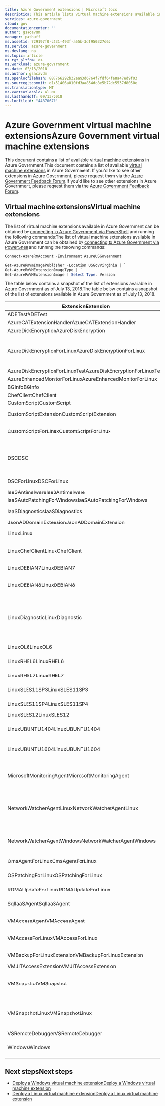 ```yaml
---
title: Azure Government extensions | Microsoft Docs
description: This article lists virtual machine extensions available in Azure Government
services: azure-government
cloud: gov
documentationcenter: ''
author: gsacavdm
manager: pathuff
ms.assetid: 729197f0-c531-493f-a55b-3df950327d67
ms.service: azure-government
ms.devlang: na
ms.topic: article
ms.tgt_pltfrm: na
ms.workload: azure-government
ms.date: 07/13/2018
ms.author: gsacavdm
ms.openlocfilehash: 887766292b32ea93d6764f7fdf64fe8a47ed9f03
ms.sourcegitcommit: d1451406a010fd3aa854dc8e5b77dc5537d8050e
ms.translationtype: MT
ms.contentlocale: nl-NL
ms.lasthandoff: 09/13/2018
ms.locfileid: "44870670"
---
```

# <a name="azure-government-virtual-machine-extensions"></a><span data-ttu-id="92caf-103">Azure Government virtual machine extensions</span><span class="sxs-lookup"><span data-stu-id="92caf-103">Azure Government virtual machine extensions</span></span>
<span data-ttu-id="92caf-104">This document contains a list of available [virtual machine extensions](../virtual-machines/windows/extensions-features.md) in Azure Government.</span><span class="sxs-lookup"><span data-stu-id="92caf-104">This document contains a list of available [virtual machine extensions](../virtual-machines/windows/extensions-features.md) in Azure Government.</span></span> <span data-ttu-id="92caf-105">If you'd like to see other extensions in Azure Government, please request them via the [Azure Government Feedback Forum](https://feedback.azure.com/forums/558487-azure-government).</span><span class="sxs-lookup"><span data-stu-id="92caf-105">If you'd like to see other extensions in Azure Government, please request them via the [Azure Government Feedback Forum](https://feedback.azure.com/forums/558487-azure-government).</span></span>

## <a name="virtual-machine-extensions"></a><span data-ttu-id="92caf-106">Virtual machine extensions</span><span class="sxs-lookup"><span data-stu-id="92caf-106">Virtual machine extensions</span></span>
<span data-ttu-id="92caf-107">The list of virtual machine extensions available in Azure Government can be obtained by [connecting to Azure Government via PowerShell](documentation-government-get-started-connect-with-ps.md) and running the following commands:</span><span class="sxs-lookup"><span data-stu-id="92caf-107">The list of virtual machine extensions available in Azure Government can be obtained by [connecting to Azure Government via PowerShell](documentation-government-get-started-connect-with-ps.md) and running the following commands:</span></span>

```powershell
Connect-AzureRmAccount -Environment AzureUSGovernment

Get-AzureRmVmImagePublisher -Location USGovVirginia | `
Get-AzureRmVMExtensionImageType | `
Get-AzureRmVMExtensionImage | Select Type, Version
```
<!-- 
Get-AzureRmVmImagePublisher -Location USGovVirginia | `
Get-AzureRmVMExtensionImageType | `
Get-AzureRmVMExtensionImage | `
Select Type, Version | `
Group Type | `
Sort Name | `
Select-Object @{Name="Entry";Expression={"| " + $_.Name + " | " + ($_.Group.Version -join "; ") +  " | " }} | `
Select-Object -ExpandProperty Entry | `
Out-File vm-extensions.md
-->

<span data-ttu-id="92caf-108">The table below contains a snapshot of the list of extensions available in Azure Government as of July 13, 2018.</span><span class="sxs-lookup"><span data-stu-id="92caf-108">The table below contains a snapshot of the list of extensions available in Azure Government as of July 13, 2018.</span></span>

|<span data-ttu-id="92caf-109">Extension</span><span class="sxs-lookup"><span data-stu-id="92caf-109">Extension</span></span>|<span data-ttu-id="92caf-110">Versions</span><span class="sxs-lookup"><span data-stu-id="92caf-110">Versions</span></span>|
| --- | --- |
| <span data-ttu-id="92caf-111">ADETest</span><span class="sxs-lookup"><span data-stu-id="92caf-111">ADETest</span></span> | <span data-ttu-id="92caf-112">1.4.0.2</span><span class="sxs-lookup"><span data-stu-id="92caf-112">1.4.0.2</span></span> | 
| <span data-ttu-id="92caf-113">AzureCATExtensionHandler</span><span class="sxs-lookup"><span data-stu-id="92caf-113">AzureCATExtensionHandler</span></span> | <span data-ttu-id="92caf-114">2.2.0.68</span><span class="sxs-lookup"><span data-stu-id="92caf-114">2.2.0.68</span></span> | 
| <span data-ttu-id="92caf-115">AzureDiskEncryption</span><span class="sxs-lookup"><span data-stu-id="92caf-115">AzureDiskEncryption</span></span> | <span data-ttu-id="92caf-116">1.1.0.1</span><span class="sxs-lookup"><span data-stu-id="92caf-116">1.1.0.1</span></span> | 
| <span data-ttu-id="92caf-117">AzureDiskEncryptionForLinux</span><span class="sxs-lookup"><span data-stu-id="92caf-117">AzureDiskEncryptionForLinux</span></span> | <span data-ttu-id="92caf-118">0.1.0.999195; 0.1.0.999196; 0.1.0.999283; 0.1.0.999297</span><span class="sxs-lookup"><span data-stu-id="92caf-118">0.1.0.999195; 0.1.0.999196; 0.1.0.999283; 0.1.0.999297</span></span> | 
| <span data-ttu-id="92caf-119">AzureDiskEncryptionForLinuxTest</span><span class="sxs-lookup"><span data-stu-id="92caf-119">AzureDiskEncryptionForLinuxTest</span></span> | <span data-ttu-id="92caf-120">0.1.0.999321</span><span class="sxs-lookup"><span data-stu-id="92caf-120">0.1.0.999321</span></span> | 
| <span data-ttu-id="92caf-121">AzureEnhancedMonitorForLinux</span><span class="sxs-lookup"><span data-stu-id="92caf-121">AzureEnhancedMonitorForLinux</span></span> | <span data-ttu-id="92caf-122">2.0.0.2; 3.0.1.0</span><span class="sxs-lookup"><span data-stu-id="92caf-122">2.0.0.2; 3.0.1.0</span></span> | 
| <span data-ttu-id="92caf-123">BGInfo</span><span class="sxs-lookup"><span data-stu-id="92caf-123">BGInfo</span></span> | <span data-ttu-id="92caf-124">2.1</span><span class="sxs-lookup"><span data-stu-id="92caf-124">2.1</span></span> | 
| <span data-ttu-id="92caf-125">ChefClient</span><span class="sxs-lookup"><span data-stu-id="92caf-125">ChefClient</span></span> | <span data-ttu-id="92caf-126">1210.12.110.1000</span><span class="sxs-lookup"><span data-stu-id="92caf-126">1210.12.110.1000</span></span> | 
| <span data-ttu-id="92caf-127">CustomScript</span><span class="sxs-lookup"><span data-stu-id="92caf-127">CustomScript</span></span> | <span data-ttu-id="92caf-128">2.0.2</span><span class="sxs-lookup"><span data-stu-id="92caf-128">2.0.2</span></span> | 
| <span data-ttu-id="92caf-129">CustomScriptExtension</span><span class="sxs-lookup"><span data-stu-id="92caf-129">CustomScriptExtension</span></span> | <span data-ttu-id="92caf-130">1.2; 1.3; 1.4; 1.7; 1.8; 1.9.1</span><span class="sxs-lookup"><span data-stu-id="92caf-130">1.2; 1.3; 1.4; 1.7; 1.8; 1.9.1</span></span> | 
| <span data-ttu-id="92caf-131">CustomScriptForLinux</span><span class="sxs-lookup"><span data-stu-id="92caf-131">CustomScriptForLinux</span></span> | <span data-ttu-id="92caf-132">1.0; 1.1; 1.2.2.0; 1.3.0.2; 1.4.1.0; 1.5.2.0</span><span class="sxs-lookup"><span data-stu-id="92caf-132">1.0; 1.1; 1.2.2.0; 1.3.0.2; 1.4.1.0; 1.5.2.0</span></span> | 
| <span data-ttu-id="92caf-133">DSC</span><span class="sxs-lookup"><span data-stu-id="92caf-133">DSC</span></span> | <span data-ttu-id="92caf-134">2.19.0.0; 2.22.0.0; 2.23.0.0; 2.24.0.0; 2.26.0.0; 2.26.1.0; 2.71.0.0; 2.72.0.0; 2.73.0.0; 2.76.0.0</span><span class="sxs-lookup"><span data-stu-id="92caf-134">2.19.0.0; 2.22.0.0; 2.23.0.0; 2.24.0.0; 2.26.0.0; 2.26.1.0; 2.71.0.0; 2.72.0.0; 2.73.0.0; 2.76.0.0</span></span> | 
| <span data-ttu-id="92caf-135">DSCForLinux</span><span class="sxs-lookup"><span data-stu-id="92caf-135">DSCForLinux</span></span> | <span data-ttu-id="92caf-136">1.0.0.0; 2.0.0.0; 2.70.0.4</span><span class="sxs-lookup"><span data-stu-id="92caf-136">1.0.0.0; 2.0.0.0; 2.70.0.4</span></span> | 
| <span data-ttu-id="92caf-137">IaaSAntimalware</span><span class="sxs-lookup"><span data-stu-id="92caf-137">IaaSAntimalware</span></span> | <span data-ttu-id="92caf-138">1.3.0.0; 1.5.4.4</span><span class="sxs-lookup"><span data-stu-id="92caf-138">1.3.0.0; 1.5.4.4</span></span> | 
| <span data-ttu-id="92caf-139">IaaSAutoPatchingForWindows</span><span class="sxs-lookup"><span data-stu-id="92caf-139">IaaSAutoPatchingForWindows</span></span> | <span data-ttu-id="92caf-140">1.0.1.14</span><span class="sxs-lookup"><span data-stu-id="92caf-140">1.0.1.14</span></span> | 
| <span data-ttu-id="92caf-141">IaaSDiagnostics</span><span class="sxs-lookup"><span data-stu-id="92caf-141">IaaSDiagnostics</span></span> | <span data-ttu-id="92caf-142">1.4.3.0; 1.7.4.0; 1.9.0.0</span><span class="sxs-lookup"><span data-stu-id="92caf-142">1.4.3.0; 1.7.4.0; 1.9.0.0</span></span> | 
| <span data-ttu-id="92caf-143">JsonADDomainExtension</span><span class="sxs-lookup"><span data-stu-id="92caf-143">JsonADDomainExtension</span></span> | <span data-ttu-id="92caf-144">1.3; 1.3.2</span><span class="sxs-lookup"><span data-stu-id="92caf-144">1.3; 1.3.2</span></span> | 
| <span data-ttu-id="92caf-145">Linux</span><span class="sxs-lookup"><span data-stu-id="92caf-145">Linux</span></span> | <span data-ttu-id="92caf-146">1.0.0.9101; 1.0.0.9102</span><span class="sxs-lookup"><span data-stu-id="92caf-146">1.0.0.9101; 1.0.0.9102</span></span> | 
| <span data-ttu-id="92caf-147">LinuxChefClient</span><span class="sxs-lookup"><span data-stu-id="92caf-147">LinuxChefClient</span></span> | <span data-ttu-id="92caf-148">1210.12.109.1005; 1210.12.110.1000</span><span class="sxs-lookup"><span data-stu-id="92caf-148">1210.12.109.1005; 1210.12.110.1000</span></span> | 
| <span data-ttu-id="92caf-149">LinuxDEBIAN7</span><span class="sxs-lookup"><span data-stu-id="92caf-149">LinuxDEBIAN7</span></span> | <span data-ttu-id="92caf-150">1.0.0.9101; 1.0.0.9102</span><span class="sxs-lookup"><span data-stu-id="92caf-150">1.0.0.9101; 1.0.0.9102</span></span> | 
| <span data-ttu-id="92caf-151">LinuxDEBIAN8</span><span class="sxs-lookup"><span data-stu-id="92caf-151">LinuxDEBIAN8</span></span> | <span data-ttu-id="92caf-152">1.0.0.9100; 1.0.0.9101; 1.0.0.9102</span><span class="sxs-lookup"><span data-stu-id="92caf-152">1.0.0.9100; 1.0.0.9101; 1.0.0.9102</span></span> | 
| <span data-ttu-id="92caf-153">LinuxDiagnostic</span><span class="sxs-lookup"><span data-stu-id="92caf-153">LinuxDiagnostic</span></span> | <span data-ttu-id="92caf-154">2.0.9005; 2.1.9005; 2.2.9005; 2.3.9005; 2.3.9007; 2.3.9011; 2.3.9013; 2.3.9015; 2.3.9017; 2.3.9021</span><span class="sxs-lookup"><span data-stu-id="92caf-154">2.0.9005; 2.1.9005; 2.2.9005; 2.3.9005; 2.3.9007; 2.3.9011; 2.3.9013; 2.3.9015; 2.3.9017; 2.3.9021</span></span> | 
| <span data-ttu-id="92caf-155">LinuxOL6</span><span class="sxs-lookup"><span data-stu-id="92caf-155">LinuxOL6</span></span> | <span data-ttu-id="92caf-156">1.0.0.9101; 1.0.0.9102</span><span class="sxs-lookup"><span data-stu-id="92caf-156">1.0.0.9101; 1.0.0.9102</span></span> | 
| <span data-ttu-id="92caf-157">LinuxRHEL6</span><span class="sxs-lookup"><span data-stu-id="92caf-157">LinuxRHEL6</span></span> | <span data-ttu-id="92caf-158">1.0.0.9101; 1.0.0.9102</span><span class="sxs-lookup"><span data-stu-id="92caf-158">1.0.0.9101; 1.0.0.9102</span></span> | 
| <span data-ttu-id="92caf-159">LinuxRHEL7</span><span class="sxs-lookup"><span data-stu-id="92caf-159">LinuxRHEL7</span></span> | <span data-ttu-id="92caf-160">1.0.0.9101; 1.0.0.9102</span><span class="sxs-lookup"><span data-stu-id="92caf-160">1.0.0.9101; 1.0.0.9102</span></span> | 
| <span data-ttu-id="92caf-161">LinuxSLES11SP3</span><span class="sxs-lookup"><span data-stu-id="92caf-161">LinuxSLES11SP3</span></span> | <span data-ttu-id="92caf-162">1.0.0.9101; 1.0.0.9102</span><span class="sxs-lookup"><span data-stu-id="92caf-162">1.0.0.9101; 1.0.0.9102</span></span> | 
| <span data-ttu-id="92caf-163">LinuxSLES11SP4</span><span class="sxs-lookup"><span data-stu-id="92caf-163">LinuxSLES11SP4</span></span> | <span data-ttu-id="92caf-164">1.0.0.9101; 1.0.0.9102</span><span class="sxs-lookup"><span data-stu-id="92caf-164">1.0.0.9101; 1.0.0.9102</span></span> | 
| <span data-ttu-id="92caf-165">LinuxSLES12</span><span class="sxs-lookup"><span data-stu-id="92caf-165">LinuxSLES12</span></span> | <span data-ttu-id="92caf-166">1.0.0.9102</span><span class="sxs-lookup"><span data-stu-id="92caf-166">1.0.0.9102</span></span> | 
| <span data-ttu-id="92caf-167">LinuxUBUNTU1404</span><span class="sxs-lookup"><span data-stu-id="92caf-167">LinuxUBUNTU1404</span></span> | <span data-ttu-id="92caf-168">1.0.0.9100; 1.0.0.9101; 1.0.0.9102</span><span class="sxs-lookup"><span data-stu-id="92caf-168">1.0.0.9100; 1.0.0.9101; 1.0.0.9102</span></span> | 
| <span data-ttu-id="92caf-169">LinuxUBUNTU1604</span><span class="sxs-lookup"><span data-stu-id="92caf-169">LinuxUBUNTU1604</span></span> | <span data-ttu-id="92caf-170">1.0.0.9100; 1.0.0.9101; 1.0.0.9102</span><span class="sxs-lookup"><span data-stu-id="92caf-170">1.0.0.9100; 1.0.0.9101; 1.0.0.9102</span></span> | 
| <span data-ttu-id="92caf-171">MicrosoftMonitoringAgent</span><span class="sxs-lookup"><span data-stu-id="92caf-171">MicrosoftMonitoringAgent</span></span> | <span data-ttu-id="92caf-172">1.0.11030.0; 1.0.11030.1; 1.0.11030.2; 1.0.11049.1</span><span class="sxs-lookup"><span data-stu-id="92caf-172">1.0.11030.0; 1.0.11030.1; 1.0.11030.2; 1.0.11049.1</span></span> | 
| <span data-ttu-id="92caf-173">NetworkWatcherAgentLinux</span><span class="sxs-lookup"><span data-stu-id="92caf-173">NetworkWatcherAgentLinux</span></span> | <span data-ttu-id="92caf-174">1.4.270.0; 1.4.306.5; 1.4.411.1; 1.4.493.1; 1.4.526.2; 1.4.585.2</span><span class="sxs-lookup"><span data-stu-id="92caf-174">1.4.270.0; 1.4.306.5; 1.4.411.1; 1.4.493.1; 1.4.526.2; 1.4.585.2</span></span> | 
| <span data-ttu-id="92caf-175">NetworkWatcherAgentWindows</span><span class="sxs-lookup"><span data-stu-id="92caf-175">NetworkWatcherAgentWindows</span></span> | <span data-ttu-id="92caf-176">1.4.270.0; 1.4.306.5; 1.4.411.1; 1.4.493.1; 1.4.526.2; 1.4.585.2</span><span class="sxs-lookup"><span data-stu-id="92caf-176">1.4.270.0; 1.4.306.5; 1.4.411.1; 1.4.493.1; 1.4.526.2; 1.4.585.2</span></span> | 
| <span data-ttu-id="92caf-177">OmsAgentForLinux</span><span class="sxs-lookup"><span data-stu-id="92caf-177">OmsAgentForLinux</span></span> | <span data-ttu-id="92caf-178">1.2.75.0; 1.4.45.2</span><span class="sxs-lookup"><span data-stu-id="92caf-178">1.2.75.0; 1.4.45.2</span></span> | 
| <span data-ttu-id="92caf-179">OSPatchingForLinux</span><span class="sxs-lookup"><span data-stu-id="92caf-179">OSPatchingForLinux</span></span> | <span data-ttu-id="92caf-180">1.0.1.1; 2.0.0.5; 2.1.0.0; 2.2.0.0; 2.3.0.1</span><span class="sxs-lookup"><span data-stu-id="92caf-180">1.0.1.1; 2.0.0.5; 2.1.0.0; 2.2.0.0; 2.3.0.1</span></span> | 
| <span data-ttu-id="92caf-181">RDMAUpdateForLinux</span><span class="sxs-lookup"><span data-stu-id="92caf-181">RDMAUpdateForLinux</span></span> | <span data-ttu-id="92caf-182">0.1.0.9</span><span class="sxs-lookup"><span data-stu-id="92caf-182">0.1.0.9</span></span> | 
| <span data-ttu-id="92caf-183">SqlIaaSAgent</span><span class="sxs-lookup"><span data-stu-id="92caf-183">SqlIaaSAgent</span></span> | <span data-ttu-id="92caf-184">1.2.11.0; 1.2.15.0; 1.2.16.0; 1.2.17.0; 1.2.18.0</span><span class="sxs-lookup"><span data-stu-id="92caf-184">1.2.11.0; 1.2.15.0; 1.2.16.0; 1.2.17.0; 1.2.18.0</span></span> | 
| <span data-ttu-id="92caf-185">VMAccessAgent</span><span class="sxs-lookup"><span data-stu-id="92caf-185">VMAccessAgent</span></span> | <span data-ttu-id="92caf-186">2.0; 2.0.2; 2.3; 2.4.2; 2.4.4</span><span class="sxs-lookup"><span data-stu-id="92caf-186">2.0; 2.0.2; 2.3; 2.4.2; 2.4.4</span></span> | 
| <span data-ttu-id="92caf-187">VMAccessForLinux</span><span class="sxs-lookup"><span data-stu-id="92caf-187">VMAccessForLinux</span></span> | <span data-ttu-id="92caf-188">1.0; 1.1; 1.2; 1.3.0.1; 1.4.0.0; 1.4.5.0</span><span class="sxs-lookup"><span data-stu-id="92caf-188">1.0; 1.1; 1.2; 1.3.0.1; 1.4.0.0; 1.4.5.0</span></span> | 
| <span data-ttu-id="92caf-189">VMBackupForLinuxExtension</span><span class="sxs-lookup"><span data-stu-id="92caf-189">VMBackupForLinuxExtension</span></span> | <span data-ttu-id="92caf-190">0.1.0.995; 0.1.0.993</span><span class="sxs-lookup"><span data-stu-id="92caf-190">0.1.0.995; 0.1.0.993</span></span> | 
| <span data-ttu-id="92caf-191">VMJITAccessExtension</span><span class="sxs-lookup"><span data-stu-id="92caf-191">VMJITAccessExtension</span></span> | <span data-ttu-id="92caf-192">1.0.0.0; 1.0.1.0</span><span class="sxs-lookup"><span data-stu-id="92caf-192">1.0.0.0; 1.0.1.0</span></span> | 
| <span data-ttu-id="92caf-193">VMSnapshot</span><span class="sxs-lookup"><span data-stu-id="92caf-193">VMSnapshot</span></span> | <span data-ttu-id="92caf-194">1.0.22.0; 1.0.23.0; 1.0.26.0; 1.0.27.0; 1.0.40.0; 1.0.41.0; 1.0.42.0</span><span class="sxs-lookup"><span data-stu-id="92caf-194">1.0.22.0; 1.0.23.0; 1.0.26.0; 1.0.27.0; 1.0.40.0; 1.0.41.0; 1.0.42.0</span></span> | 
| <span data-ttu-id="92caf-195">VMSnapshotLinux</span><span class="sxs-lookup"><span data-stu-id="92caf-195">VMSnapshotLinux</span></span> | <span data-ttu-id="92caf-196">1.0.9111.0; 1.0.9112.0; 1.0.9117.0; 1.0.9118.0; 1.0.9128.0; 1.0.9131.0</span><span class="sxs-lookup"><span data-stu-id="92caf-196">1.0.9111.0; 1.0.9112.0; 1.0.9117.0; 1.0.9118.0; 1.0.9128.0; 1.0.9131.0</span></span> | 
| <span data-ttu-id="92caf-197">VSRemoteDebugger</span><span class="sxs-lookup"><span data-stu-id="92caf-197">VSRemoteDebugger</span></span> | <span data-ttu-id="92caf-198">1.1.3.0</span><span class="sxs-lookup"><span data-stu-id="92caf-198">1.1.3.0</span></span> | 
| <span data-ttu-id="92caf-199">Windows</span><span class="sxs-lookup"><span data-stu-id="92caf-199">Windows</span></span> | <span data-ttu-id="92caf-200">1.0.0.9100; 1.0.0.9101; 1.0.0.9102</span><span class="sxs-lookup"><span data-stu-id="92caf-200">1.0.0.9100; 1.0.0.9101; 1.0.0.9102</span></span> | 

## <a name="next-steps"></a><span data-ttu-id="92caf-201">Next steps</span><span class="sxs-lookup"><span data-stu-id="92caf-201">Next steps</span></span>
* [<span data-ttu-id="92caf-202">Deploy a Windows virtual machine extension</span><span class="sxs-lookup"><span data-stu-id="92caf-202">Deploy a Windows virtual machine extension</span></span>](../virtual-machines/extensions/features-windows.md#run-vm-extensions)
* [<span data-ttu-id="92caf-203">Deploy a Linux virtual machine extension</span><span class="sxs-lookup"><span data-stu-id="92caf-203">Deploy a Linux virtual machine extension</span></span>](../virtual-machines/extensions/features-linux.md#run-vm-extensions)
